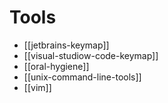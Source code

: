 # Tools

* [[jetbrains-keymap]]
* [[visual-studiow-code-keymap]]
* [[oral-hygiene]]
* [[unix-command-line-tools]]
* [[vim]]